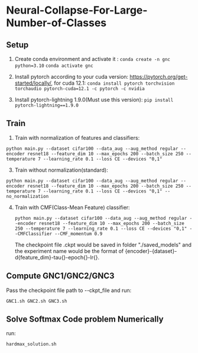 # Neural-Collapse-For-Large-Number-of-Classes


## Setup

1. Create conda environment and activate it :
```conda create -n gnc python=3.10```
```conda activate gnc```

2. Install pytorch according to your cuda version: https://pytorch.org/get-started/locally/, for cuda 12.1:
``` conda install pytorch torchvision torchaudio pytorch-cuda=12.1 -c pytorch -c nvidia ```

3. Install pytorch-lightning 1.9.0(Must use this version):
```pip install pytorch-lightning==1.9.0```

## Train

1. Train with normalization of features and classifiers:
   
```python main.py --dataset cifar100 --data_aug --aug_method regular --encoder resnet18 --feature_dim 10 --max_epochs 200 --batch_size 250 --temperature 7 --learning_rate 0.1 --loss CE --devices "0,1"```

3. Train without normalization(standard):
   
```python main.py --dataset cifar100 --data_aug --aug_method regular --encoder resnet18 --feature_dim 10 --max_epochs 200 --batch_size 250 --temperature 7 --learning_rate 0.1 --loss CE --devices "0,1" --no_normalization```

4. Train with CMF(Class-Mean Feature) classifier:

   ```python main.py --dataset cifar100 --data_aug --aug_method regular --encoder resnet18 --feature_dim 10 --max_epochs 200 --batch_size 250 --temperature 7 --learning_rate 0.1 --loss CE --devices "0,1" --CMFClassifier --CMF_momentum 0.9```

   The checkpoint file .ckpt would be saved in folder "./saved_models" and the experiment name would be the format of {encoder}-{dataset}-d{feature_dim}-tau{}-epoch{}-lr{}.

## Compute GNC1/GNC2/GNC3
Pass the checkpoint file path to --ckpt_file and run:

```GNC1.sh GNC2.sh GNC3.sh```

## Solve Softmax Code problem Numerically
run:

```hardmax_solution.sh```




 
